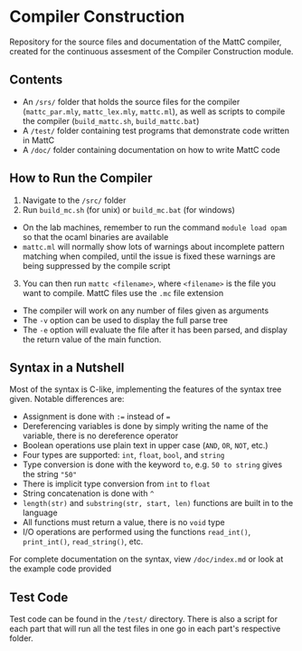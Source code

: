 # Compiler Construction

Repository for the source files and documentation of the MattC compiler, created for the continuous assesment of the Compiler Construction module.


## Contents

- An `/srs/` folder that holds the source files for the compiler (`mattc_par.mly`, `mattc_lex.mly`, `mattc.ml`), as well as scripts to compile the compiler (`build_mattc.sh`, `build_mattc.bat`)
- A `/test/` folder containing test programs that demonstrate code written in MattC
- A `/doc/` folder containing documentation on how to write MattC code


## How to Run the Compiler

1. Navigate to the `/src/` folder
2. Run `build_mc.sh` (for unix) or `build_mc.bat` (for windows)
  - On the lab machines, remember to run the command `module load opam` so that the ocaml binaries are available
  - `mattc.ml` will normally show lots of warnings about incomplete pattern matching when compiled, until the issue is fixed these warnings are being suppressed by the compile script
3. You can then run `mattc <filename>`, where `<filename>` is the file you want to compile. MattC files use the `.mc` file extension
  - The compiler will work on any number of files given as arguments
  - The `-v` option can be used to display the full parse tree
  - The `-e` option will evaluate the file after it has been parsed, and display the return value of the main function.


## Syntax in a Nutshell

Most of the syntax is C-like, implementing the features of the syntax tree given. Notable differences are:
* Assignment is done with `:=` instead of `=`
* Dereferencing variables is done by simply writing the name of the variable, there is no dereference operator
* Boolean operations use plain text in upper case (`AND`, `OR`, `NOT`, etc.)
* Four types are supported: `int`, `float`, `bool`, and `string`
* Type conversion is done with the keyword `to`, e.g. `50 to string` gives the string `"50"`
* There is implicit type conversion from `int` to `float`
* String concatenation is done with `^`
* `length(str)` and `substring(str, start, len)` functions are built in to the language
* All functions must return a value, there is no `void` type
* I/O operations are performed using the functions `read_int()`, `print_int()`, `read_string()`, etc.

For complete documentation on the syntax, view `/doc/index.md` or look at the example code provided


## Test Code

Test code can be found in the `/test/` directory. There is also a script for each part that will run all the test files in one go in each part's respective folder.